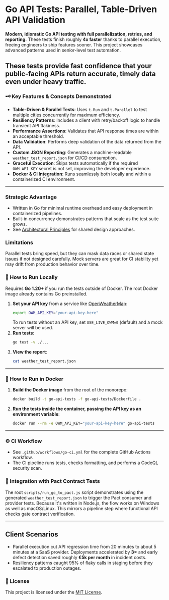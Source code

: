 # Go API Tests: Parallel, Table-Driven API Validation

**Modern, idiomatic Go API testing with full parallelization, retries, and reporting.** These tests finish roughly **4x faster** thanks to parallel execution, freeing engineers to ship features sooner. This project showcases advanced patterns used in senior-level test automation.

These tests provide fast confidence that your public-facing APIs return accurate, timely data even under heavy traffic.
---

### 🗝️ Key Features & Concepts Demonstrated

- **Table-Driven & Parallel Tests**: Uses `t.Run` and `t.Parallel` to test multiple cities concurrently for maximum efficiency.
- **Resiliency Patterns**: Includes a client with retry/backoff logic to handle transient API flakiness.
- **Performance Assertions**: Validates that API response times are within an acceptable threshold.
- **Data Validation**: Performs deep validation of the data returned from the API.
- **Custom JSON Reporting**: Generates a machine-readable `weather_test_report.json` for CI/CD consumption.
- **Graceful Execution**: Skips tests automatically if the required `OWM_API_KEY` secret is not set, improving the developer experience.
- **Docker & CI Integration**: Runs seamlessly both locally and within a containerized CI environment.

---
### Strategic Advantage
- Written in Go for minimal runtime overhead and easy deployment in containerized pipelines.
- Built-in concurrency demonstrates patterns that scale as the test suite grows.
- See [Architectural Principles](../ARCHITECTURAL_PRINCIPLES.md) for shared design approaches.

### Limitations
Parallel tests bring speed, but they can mask data races or shared state issues if not designed carefully. Mock servers are great for CI stability yet may drift from production behavior over time.


### 🚀 How to Run Locally

Requires **Go 1.20+** if you run the tests outside of Docker. The root Docker
image already contains Go preinstalled.

1.  **Set your API key** from a service like [OpenWeatherMap](https://openweathermap.org/api):
    ```bash
    export OWM_API_KEY="your-api-key-here"
    ```
    To run tests without an API key, set `USE_LIVE_OWM=0` (default) and a mock
    server will be used.
2.  **Run tests**:
    ```bash
    go test -v ./...
    ```
3.  **View the report**:
    ```bash
    cat weather_test_report.json
    ```

---

### 🐳 How to Run in Docker

1.  **Build the Docker image** from the root of the monorepo:
    ```bash
    docker build -t go-api-tests -f go-api-tests/Dockerfile .
    ```
2.  **Run the tests inside the container, passing the API key as an environment variable**:
    ```bash
    docker run --rm -e OWM_API_KEY="your-api-key-here" go-api-tests
    ```

---

### ⚙️ CI Workflow

- See `.github/workflows/go-ci.yml` for the complete GitHub Actions workflow.
- The CI pipeline runs tests, checks formatting, and performs a CodeQL security scan.

### 🤝 Integration with Pact Contract Tests

The root `scripts/run_go_to_pact.js` script demonstrates using the generated
`weather_test_report.json` to trigger the Pact consumer and provider tests.
Because it's written in Node.js, the flow works on Windows as well as macOS/Linux.
This mirrors a pipeline step where functional API checks gate contract verification.

---

## Client Scenarios

- Parallel execution cut API regression time from 20 minutes to about 5 minutes at a SaaS provider. Deployments accelerated by **3×** and early defect detection saved roughly **€5k per month** in incident costs.
- Resiliency patterns caught 95% of flaky calls in staging before they escalated to production outages.

### 📄 License

This project is licensed under the [MIT License](../LICENSE).
